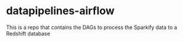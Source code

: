 # datapipelines-airflow
This is a repo that contains the DAGs to process the Sparkify data to a Redshift database
